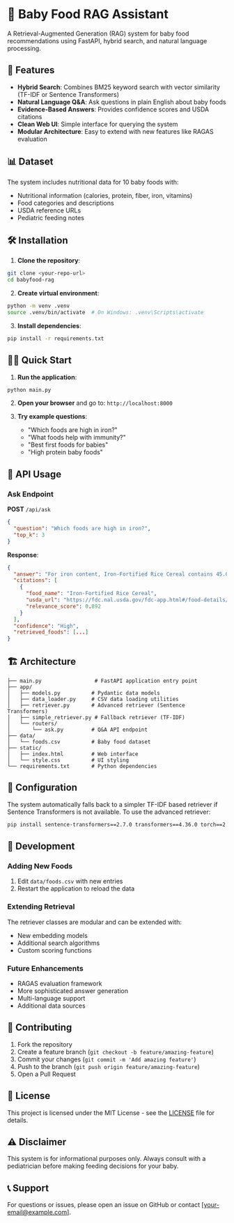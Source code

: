 # 🍼 Baby Food RAG Assistant

A Retrieval-Augmented Generation (RAG) system for baby food recommendations using FastAPI, hybrid search, and natural language processing.

## 🚀 Features

- **Hybrid Search**: Combines BM25 keyword search with vector similarity (TF-IDF or Sentence Transformers)
- **Natural Language Q&A**: Ask questions in plain English about baby foods
- **Evidence-Based Answers**: Provides confidence scores and USDA citations
- **Clean Web UI**: Simple interface for querying the system
- **Modular Architecture**: Easy to extend with new features like RAGAS evaluation

## 📊 Dataset

The system includes nutritional data for 10 baby foods with:
- Nutritional information (calories, protein, fiber, iron, vitamins)
- Food categories and descriptions  
- USDA reference URLs
- Pediatric feeding notes

## 🛠️ Installation

1. **Clone the repository**:
```bash
git clone <your-repo-url>
cd babyfood-rag
```

2. **Create virtual environment**:
```bash
python -m venv .venv
source .venv/bin/activate  # On Windows: .venv\Scripts\activate
```

3. **Install dependencies**:
```bash
pip install -r requirements.txt
```

## 🏃‍♂️ Quick Start

1. **Run the application**:
```bash
python main.py
```

2. **Open your browser** and go to: `http://localhost:8000`

3. **Try example questions**:
   - "Which foods are high in iron?"
   - "What foods help with immunity?"
   - "Best first foods for babies"
   - "High protein baby foods"

## 📡 API Usage

### Ask Endpoint

**POST** `/api/ask`

```json
{
  "question": "Which foods are high in iron?",
  "top_k": 3
}
```

**Response**:
```json
{
  "answer": "For iron content, Iron-Fortified Rice Cereal contains 45.0mg iron per 100g...",
  "citations": [
    {
      "food_name": "Iron-Fortified Rice Cereal",
      "usda_url": "https://fdc.nal.usda.gov/fdc-app.html#/food-details/174852",
      "relevance_score": 0.892
    }
  ],
  "confidence": "High",
  "retrieved_foods": [...]
}
```

## 🏗️ Architecture

```
├── main.py                 # FastAPI application entry point
├── app/
│   ├── models.py          # Pydantic data models
│   ├── data_loader.py     # CSV data loading utilities
│   ├── retriever.py       # Advanced retriever (Sentence Transformers)
│   ├── simple_retriever.py # Fallback retriever (TF-IDF)
│   └── routers/
│       └── ask.py         # Q&A API endpoint
├── data/
│   └── foods.csv          # Baby food dataset
├── static/
│   ├── index.html         # Web interface
│   └── style.css          # UI styling
└── requirements.txt       # Python dependencies
```

## 🔧 Configuration

The system automatically falls back to a simpler TF-IDF based retriever if Sentence Transformers is not available. To use the advanced retriever:

```bash
pip install sentence-transformers==2.7.0 transformers==4.36.0 torch==2.1.0
```

## 🧪 Development

### Adding New Foods

1. Edit `data/foods.csv` with new entries
2. Restart the application to reload the data

### Extending Retrieval

The retriever classes are modular and can be extended with:
- New embedding models
- Additional search algorithms  
- Custom scoring functions

### Future Enhancements

- RAGAS evaluation framework
- More sophisticated answer generation
- Multi-language support
- Additional data sources

## 🤝 Contributing

1. Fork the repository
2. Create a feature branch (`git checkout -b feature/amazing-feature`)
3. Commit your changes (`git commit -m 'Add amazing feature'`)
4. Push to the branch (`git push origin feature/amazing-feature`)
5. Open a Pull Request

## 📝 License

This project is licensed under the MIT License - see the [LICENSE](LICENSE) file for details.

## ⚠️ Disclaimer

This system is for informational purposes only. Always consult with a pediatrician before making feeding decisions for your baby.

## 📞 Support

For questions or issues, please open an issue on GitHub or contact [your-email@example.com].

